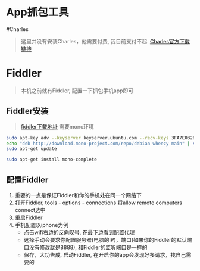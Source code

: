 
# App抓包工具

#Charles
> 这里并没有安装Charles，他需要付费, 我目前支付不起.
> [Charles官方下载链接](https://www.charlesproxy.com/download)


# Fiddler
> 本机之前就有Fiddler, 配置一下抓包手机app即可

## Fiddler安装
> [fiddler下载地址](https://www.telerik.com/download/fiddler)
> 需要mono环境
```bash
sudo apt-key adv --keyserver keyserver.ubuntu.com --recv-keys 3FA7E0328081BFF6A14DA29AA6A19B38D3D831EF
echo "deb http://download.mono-project.com/repo/debian wheezy main" | sudo tee /etc/apt/sources.list.d/mono-xamarin.list
sudo apt-get update

sudo apt-get install mono-complete
```

## 配置Fiddler
1. 重要的一点是保证Fiddler和你的手机处在同一个网络下
2. 打开Fiddler, tools - options - connections 将allow remote computers connect选中
3. 重启Fiddler
4. 手机配置以iphone为例
    * 点击wifi右边的反向叹号, 在最下边看到配置代理
    * 选择手动会要求你配置服务器(电脑的IP)，端口(如果你的Fiddler的默认端口没有修改就是8888), 和Fiddler的监听端口是一样的
    * 保存，大功告成, 启动Fiddler, 在开启你的app会发现好多请求，找自己需要的

